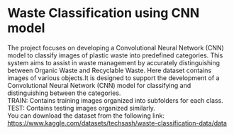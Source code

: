 # Waste Classification using CNN model
The project focuses on developing a Convolutional Neural Network (CNN) model to classify images of plastic waste into predefined categories. This system aims to assist in waste management by accurately distinguishing between Organic Waste and Recyclable Waste.
Here dataset contains images of various objects.It is designed to support the development of a Convolutional Neural Network (CNN) model for classifying and distinguishing between the categories.<br>
TRAIN: Contains training images organized into subfolders for each class.<br>
TEST: Contains testing images organized similarly.
<br>
You can download the dataset from the following link: https://www.kaggle.com/datasets/techsash/waste-classification-data/data
